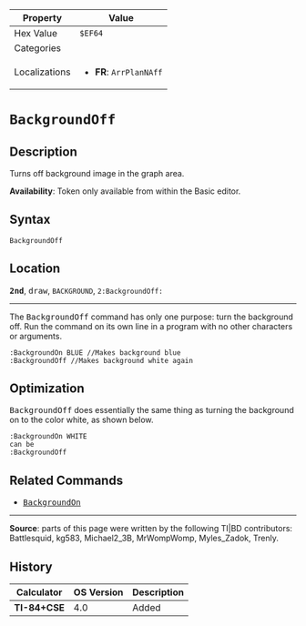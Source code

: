 | Property      | Value |
|---------------|-------|
| Hex Value     | `$EF64`|
| Categories    | <ul></ul> |
| Localizations | <ul><li><b>FR</b>: `ArrPlanNAff`</li></ul> |

# `BackgroundOff`

## Description
Turns off background image in the graph area.


<b>Availability</b>: Token only available from within the Basic editor.

## Syntax
`BackgroundOff`

## Location
<tt><kbd><b>2nd</b></kbd></tt>, <kbd>draw</kbd>, `BACKGROUND`, `2:BackgroundOff:`
<hr>

The <tt>BackgroundOff</tt> command has only one purpose: turn the background off. Run the command on its own line in a program with no other characters or arguments.

```ti-basic
:BackgroundOn BLUE //Makes background blue
:BackgroundOff //Makes background white again
```

## Optimization

<tt>BackgroundOff</tt> does essentially the same thing as turning the background on to the color white, as shown below.

```ti-basic
:BackgroundOn WHITE
can be
:BackgroundOff
```

## Related Commands

*   <tt><a href="BackgroundOn.md">BackgroundOn</a></tt>

* * *

**Source**: parts of this page were written by the following TI|BD contributors: Battlesquid, kg583, Michael2_3B, MrWompWomp, Myles_Zadok, Trenly.

## History
| Calculator | OS Version | Description |
|------------|------------|-------------|
| <b>TI-84+CSE</b> | 4.0 | Added |


